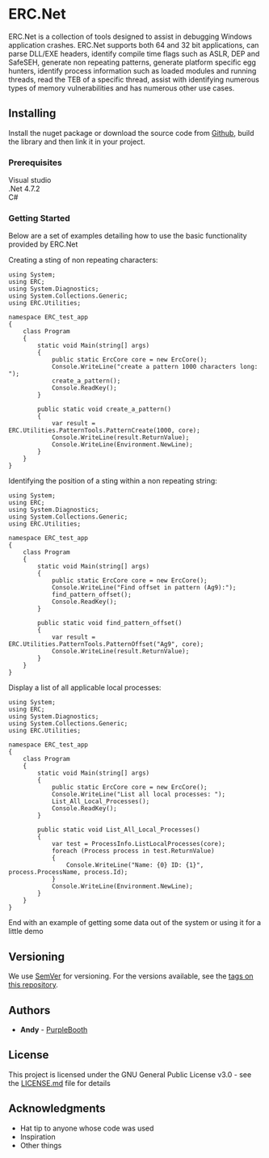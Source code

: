 # ERC.Net

ERC.Net is a collection of tools designed to assist in debugging Windows application crashes. ERC.Net supports both 64 and 32 bit applications, can parse DLL/EXE headers, identify compile time flags such as ASLR, DEP and SafeSEH, generate non repeating patterns, generate platform specific egg hunters, identify process information such as loaded modules and running threads, read the TEB of a specific thread, assist with identifying numerous types of memory vulnerabilities and has numerous other use cases. 

## Installing

Install the nuget package or download the source code from [Github](https://github.com/Andy53/ERC.net), build the library and then link it in your project.

### Prerequisites

Visual studio  
.Net 4.7.2   
C#   

### Getting Started

Below are a set of examples detailing how to use the basic functionality provided by ERC.Net

Creating a sting of non repeating characters:
```
using System;
using ERC;
using System.Diagnostics;
using System.Collections.Generic;
using ERC.Utilities;

namespace ERC_test_app
{
    class Program
    {
        static void Main(string[] args)
        {
            public static ErcCore core = new ErcCore();
            Console.WriteLine("create a pattern 1000 characters long: ");
            create_a_pattern();
            Console.ReadKey();
        }

        public static void create_a_pattern()
        {
            var result = ERC.Utilities.PatternTools.PatternCreate(1000, core);
            Console.WriteLine(result.ReturnValue);
            Console.WriteLine(Environment.NewLine);
        }
    }
}
```    
     
    
Identifying the position of a sting within a non repeating string:
```
using System;
using ERC;
using System.Diagnostics;
using System.Collections.Generic;
using ERC.Utilities;

namespace ERC_test_app
{
    class Program
    {
        static void Main(string[] args)
        {
            public static ErcCore core = new ErcCore();
            Console.WriteLine("Find offset in pattern (Ag9):");
            find_pattern_offset();
            Console.ReadKey();
        }

        public static void find_pattern_offset()
        {
            var result = ERC.Utilities.PatternTools.PatternOffset("Ag9", core);
            Console.WriteLine(result.ReturnValue);
        }
    }
}
```     
     
Display a list of all applicable local processes:
```
using System;
using ERC;
using System.Diagnostics;
using System.Collections.Generic;
using ERC.Utilities;

namespace ERC_test_app
{
    class Program
    {
        static void Main(string[] args)
        {
            public static ErcCore core = new ErcCore();
            Console.WriteLine("List all local processes: ");
            List_All_Local_Processes();
            Console.ReadKey();
        }

        public static void List_All_Local_Processes()
        {
            var test = ProcessInfo.ListLocalProcesses(core);
            foreach (Process process in test.ReturnValue)
            {
                Console.WriteLine("Name: {0} ID: {1}", process.ProcessName, process.Id);
            }
            Console.WriteLine(Environment.NewLine);
        }
    }
}
```

End with an example of getting some data out of the system or using it for a little demo

## Versioning

We use [SemVer](http://semver.org/) for versioning. For the versions available, see the [tags on this repository](https://github.com/Andy53/ERC.net/tags). 

## Authors

* **Andy** - [PurpleBooth](https://github.com/PurpleBooth)

## License

This project is licensed under the GNU General Public License v3.0 - see the [LICENSE.md](LICENSE.md) file for details

## Acknowledgments

* Hat tip to anyone whose code was used
* Inspiration
* Other things

